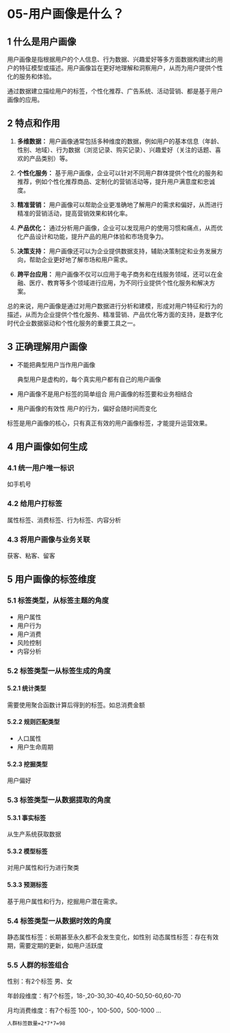 # 05-用户画像是什么？

## 1 什么是用户画像

用户画像是指根据用户的个人信息、行为数据、兴趣爱好等多方面数据构建出的用户的特征模型或描述。用户画像旨在更好地理解和洞察用户，从而为用户提供个性化的服务和体验。

通过数据建立描绘用户的标签，个性化推荐、广告系统、活动营销、都是基于用户画像的应用。

## 2 特点和作用

1. **多维数据：** 用户画像通常包括多种维度的数据，例如用户的基本信息（年龄、性别、地域）、行为数据（浏览记录、购买记录）、兴趣爱好（关注的话题、喜欢的产品类别）等。

2. **个性化服务：** 基于用户画像，企业可以针对不同用户群体提供个性化的服务和推荐，例如个性化推荐商品、定制化的营销活动等，提升用户满意度和忠诚度。

3. **精准营销：** 用户画像可以帮助企业更准确地了解用户的需求和偏好，从而进行精准的营销活动，提高营销效果和转化率。

4. **产品优化：** 通过分析用户画像，企业可以发现用户的使用习惯和痛点，从而优化产品设计和功能，提升产品的用户体验和市场竞争力。

5. **决策支持：** 用户画像还可以为企业提供数据支持，辅助决策制定和业务发展方向，帮助企业更好地了解市场和用户需求。

6. **跨平台应用：** 用户画像不仅可以应用于电子商务和在线服务领域，还可以在金融、医疗、教育等多个领域进行应用，为不同行业提供个性化服务和解决方案。

总的来说，用户画像是通过对用户数据进行分析和建模，形成对用户特征和行为的描述，从而为企业提供个性化服务、精准营销、产品优化等方面的支持，是数字化时代企业数据驱动和个性化服务的重要工具之一。

## 3 正确理解用户画像

- 不能把典型用户当作用户画像

  典型用户是虚构的，每个真实用户都有自己的用户画像

- 用户画像不是用户标签的简单组合
  用户画像的标签要和业务相结合

- 用户画像的有效性
  用户的行为，偏好会随时间而变化

标签是用户画像的核心，只有真正有效的用户画像标签，才能提升运营效果。

## 4 用户画像如何生成

### 4.1 统一用户唯一标识

如手机号

### 4.2 给用户打标签

属性标签、消费标签、行为标签、内容分析

### 4.3 将用户画像与业务关联

获客、粘客、留客

## 5 用户画像的标签维度

### 5.1 标签类型，从标签主题的角度

- 用户属性
- 用户行为
- 用户消费
- 风险控制
- 内容分析

### 5.2 标签类型一从标签生成的角度

#### 5.2.1 统计类型

需要使用聚合函数计算后得到的标签。如总消费金额

#### 5.2.2 规则匹配类型

- 人口属性
- 用户生命周期

#### 5.2.3 挖掘类型

用户偏好

### 5.3 标签类型一从数据提取的角度

#### 5.3.1 事实标签

从生产系统获取数据

#### 5.3.2 模型标签

对用户属性和行为进行聚类

#### 5.3.3 预测标签

基于用户属性和行为，挖掘用户潜在需求。 

### 5.4 标签类型一从数据时效的角度

静态属性标签：长期甚至永久都不会发生变化，如性别
动态属性标签：存在有效期，需要定期的更新，如用户活跃度

### 5.5 人群的标签组合

性别：有2个标签 男、女

年龄段维度：有7个标签，18-,20-30,30-40,40-50,50-60,60-70

月均消费维度：有7个标签 100-，100-500，500-1000 ...

```bash
人群标签数量=2*7*7=98
```